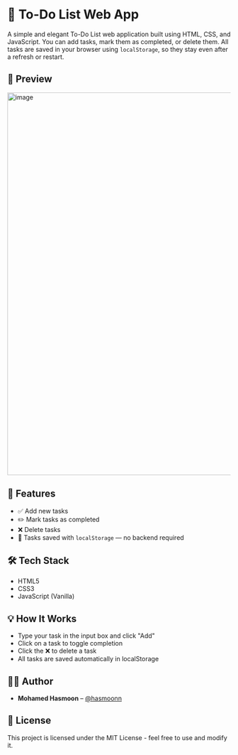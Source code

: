 # 📝 To-Do List Web App

A simple and elegant To-Do List web application built using HTML, CSS, and JavaScript. You can add tasks, mark them as completed, or delete them. All tasks are saved in your browser using `localStorage`, so they stay even after a refresh or restart.

## 📸 Preview

<img width="1578" height="862" alt="image" src="https://github.com/user-attachments/assets/c0b81ddb-1a46-429c-96b1-e35c0c37c4a7" />

## 🚀 Features

- ✅ Add new tasks
- ✏️ Mark tasks as completed
- ❌ Delete tasks
- 💾 Tasks saved with `localStorage` — no backend required

## 🛠️ Tech Stack

- HTML5
- CSS3
- JavaScript (Vanilla)


## 💡 How It Works

- Type your task in the input box and click "Add"
- Click on a task to toggle completion
- Click the ❌ to delete a task
- All tasks are saved automatically in localStorage

## 🧑‍💻 Author

- **Mohamed Hasmoon** – [@hasmoonn](https://github.com/hasmoonn)

## 📄 License

This project is licensed under the MIT License - feel free to use and modify it.


